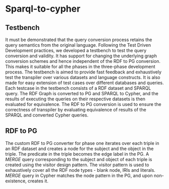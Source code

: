 # Sparql-to-cypher

## Testbench
It must be demonstrated that the query conversion process retains the query semantics from the original language. Following the Test Driven Development
practices, we developed a testbench to test the query conversion and validity. It has support for changing the underlying graph conversion schemes and hence independent of the RDF to PG conversion. This makes it suitable for all the phases in the three-phase development process. The testbench is aimed to provide fast feedback and exhaustively test the transpiler over various datasets and language constructs. It is also made for easy extension of test cases over different databases and queries. Each testcase in the testbench consists of a RDF dataset and SPARQL query. The RDF Graph is converted to PG and SPARQL to Cypher, and the results of executing the queries on their respective datasets is then evaluated for equivalence. The RDF to PG conversion is used to ensure the correctness of transpiler by evaluating equivalence of results of the SPARQL and converted Cypher queries.

## RDF to PG
The custom RDF to PG converter for phase one iterates over each triple in an RDF dataset and creates a node for the subject and the object in the triple. The predicate in the triple becomes the edge label in the PG. A *MERGE* query corresponding to the subject and object of each triple is created using the visitor design pattern. The visitor pattern is used to exhaustively cover all the RDF node types - blank node, IRIs and literals. *MERGE* query in Cypher matches the node pattern in the PG, and upon non-existence, creates it.
